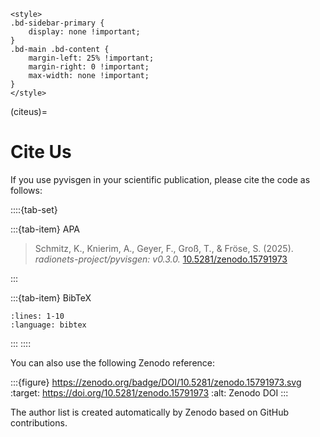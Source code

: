 ```{raw} html
<style>
.bd-sidebar-primary {
    display: none !important;
}
.bd-main .bd-content {
    margin-left: 25% !important;
    margin-right: 0 !important;
    max-width: none !important;
}
</style>
```
(citeus)=

# Cite Us

If you use pyvisgen in your scientific publication, please cite the code as follows:

::::{tab-set}

:::{tab-item} APA

> Schmitz, K., Knierim, A., Geyer, F., Groß, T., & Fröse, S. (2025). _radionets-project/pyvisgen: v0.3.0._
> [10.5281/zenodo.15791973](https://doi.org/10.5281/zenodo.15791973)

:::

:::{tab-item} BibTeX

```{literalinclude} references.bib
:lines: 1-10
:language: bibtex
```
:::
::::

You can also use the following Zenodo reference:

:::{figure} https://zenodo.org/badge/DOI/10.5281/zenodo.15791973.svg
:target: https://doi.org/10.5281/zenodo.15791973
:alt: Zenodo DOI
:::

The author list is created automatically by Zenodo based on GitHub contributions.
